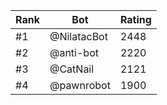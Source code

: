Rank|Bot|Rating
---|---|---
#1|@NilatacBot|2448
#2|@anti-bot|2220
#3|@CatNail|2121
#4|@pawnrobot|1900
